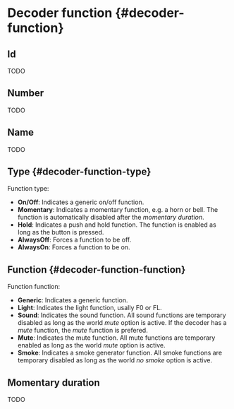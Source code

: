 # Decoder function {#decoder-function}


## Id

TODO

## Number

TODO

## Name

TODO

## Type {#decoder-function-type}

Function type:

- **On/Off**: Indicates a generic on/off function.
- **Momentary**: Indicates a momentary function, e.g. a horn or bell. The function is automatically disabled after the *momentary duration*.
- **Hold**: Indicates a push and hold function. The function is enabled as long as the button is pressed.
- **AlwaysOff**: Forces a function to be off.
- **AlwaysOn**: Forces a function to be on.

## Function {#decoder-function-function}

Function function:

- **Generic**: Indicates a generic function.
- **Light**: Indicates the light function, usally F0 or FL.
- **Sound**: Indicates the sound function. All sound functions are temporary disabled as long as the world *mute* option is active. If the decoder has a *mute* function, the *mute* function is prefered.
- **Mute**: Indicates the mute function. All mute functions are temporary enabled as long as the world *mute* option is active.
- **Smoke**: Indicates a smoke generator function. All smoke functions are temporary disabled as long as the world *no smoke* option is active.

## Momentary duration

TODO
